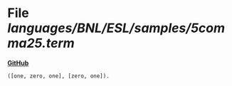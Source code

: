 # File _languages/BNL/ESL/samples/5comma25.term_
**[GitHub](https://github.com/softlang/yas/blob/master/languages/BNL/ESL/samples/5comma25.term)**
```
([one, zero, one], [zero, one]).
```
